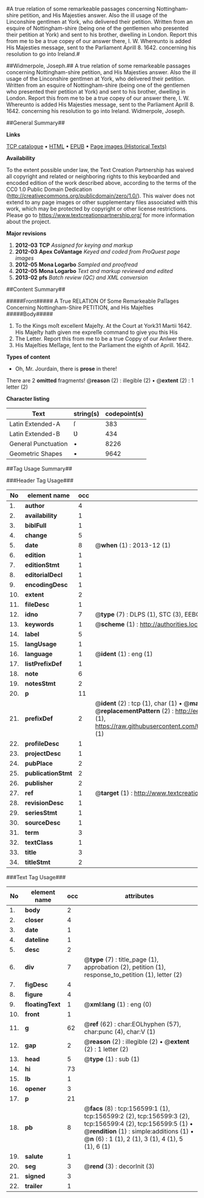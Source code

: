 #A true relation of some remarkeable passages concerning Nottingham-shire petition, and His Majesties answer. Also the ill usage of the Linconshire gentlmen at York, who delivered their petition. Written from an esquire of Nottingham-shire (being one of the gentlemen who presented their petition at York) and sent to his brother, dwelling in London. Report this from me to be a true copey of our answer there, I. W. Whereunto is added His Majesties message, sent to the Parliament Aprill 8. 1642. concerning his resolution to go into Ireland.#

##Widmerpole, Joseph.##
A true relation of some remarkeable passages concerning Nottingham-shire petition, and His Majesties answer. Also the ill usage of the Linconshire gentlmen at York, who delivered their petition. Written from an esquire of Nottingham-shire (being one of the gentlemen who presented their petition at York) and sent to his brother, dwelling in London. Report this from me to be a true copey of our answer there, I. W. Whereunto is added His Majesties message, sent to the Parliament Aprill 8. 1642. concerning his resolution to go into Ireland.
Widmerpole, Joseph.

##General Summary##

**Links**

[TCP catalogue](http://www.ota.ox.ac.uk/tcp/)  • 
[HTML](http://tei.it.ox.ac.uk/tcp/Texts-HTML/free/A96/A96461.html)  • 
[EPUB](http://tei.it.ox.ac.uk/tcp/Texts-EPUB/free/A96/A96461.epub) • 
[Page images (Historical Texts)](https://historicaltexts.jisc.ac.uk/eebo-99871737e)

**Availability**

To the extent possible under law, the Text Creation Partnership has waived all copyright and related or neighboring rights to this keyboarded and encoded edition of the work described above, according to the terms of the CC0 1.0 Public Domain Dedication (http://creativecommons.org/publicdomain/zero/1.0/). This waiver does not extend to any page images or other supplementary files associated with this work, which may be protected by copyright or other license restrictions. Please go to https://www.textcreationpartnership.org/ for more information about the project.

**Major revisions**

1. __2012-03__ __TCP__ *Assigned for keying and markup*
1. __2012-03__ __Apex CoVantage__ *Keyed and coded from ProQuest page images*
1. __2012-05__ __Mona Logarbo__ *Sampled and proofread*
1. __2012-05__ __Mona Logarbo__ *Text and markup reviewed and edited*
1. __2013-02__ __pfs__ *Batch review (QC) and XML conversion*

##Content Summary##

#####Front#####
A True RELATION Of Some Remarkeable Paſſages Concerning Nottingham-Shire PETITION, and His Majeſties
#####Body#####

1. To the Kings moſt excellent Majeſty.
At the Court at York31 Martii 1642. His Majeſty hath given me expreſſe command to give you this His 
1. The Letter.
Report this from me to be a true Coppy of our Anſwer there.
1. His Majeſties Meſſage, ſent to the Parliament the eighth of Aprill. 1642.

**Types of content**

  * Oh, Mr. Jourdain, there is **prose** in there!

There are 2 **omitted** fragments! 
 @__reason__ (2) : illegible (2)  •  @__extent__ (2) : 1 letter (2)

**Character listing**


|Text|string(s)|codepoint(s)|
|---|---|---|
|Latin Extended-A|ſ|383|
|Latin Extended-B|Ʋ|434|
|General Punctuation|•|8226|
|Geometric Shapes|▪|9642|

##Tag Usage Summary##

###Header Tag Usage###

|No|element name|occ|attributes|
|---|---|---|---|
|1.|__author__|4||
|2.|__availability__|1||
|3.|__biblFull__|1||
|4.|__change__|5||
|5.|__date__|8| @__when__ (1) : 2013-12 (1)|
|6.|__edition__|1||
|7.|__editionStmt__|1||
|8.|__editorialDecl__|1||
|9.|__encodingDesc__|1||
|10.|__extent__|2||
|11.|__fileDesc__|1||
|12.|__idno__|7| @__type__ (7) : DLPS (1), STC (3), EEBO-CITATION (1), PROQUEST (1), VID (1)|
|13.|__keywords__|1| @__scheme__ (1) : http://authorities.loc.gov/ (1)|
|14.|__label__|5||
|15.|__langUsage__|1||
|16.|__language__|1| @__ident__ (1) : eng (1)|
|17.|__listPrefixDef__|1||
|18.|__note__|6||
|19.|__notesStmt__|2||
|20.|__p__|11||
|21.|__prefixDef__|2| @__ident__ (2) : tcp (1), char (1)  •  @__matchPattern__ (2) : ([0-9\-]+):([0-9IVX]+) (1), (.+) (1)  •  @__replacementPattern__ (2) : http://eebo.chadwyck.com/downloadtiff?vid=$1&page=$2 (1), https://raw.githubusercontent.com/textcreationpartnership/Texts/master/tcpchars.xml#$1 (1)|
|22.|__profileDesc__|1||
|23.|__projectDesc__|1||
|24.|__pubPlace__|2||
|25.|__publicationStmt__|2||
|26.|__publisher__|2||
|27.|__ref__|1| @__target__ (1) : http://www.textcreationpartnership.org/docs/. (1)|
|28.|__revisionDesc__|1||
|29.|__seriesStmt__|1||
|30.|__sourceDesc__|1||
|31.|__term__|3||
|32.|__textClass__|1||
|33.|__title__|3||
|34.|__titleStmt__|2||


###Text Tag Usage###

|No|element name|occ|attributes|
|---|---|---|---|
|1.|__body__|2||
|2.|__closer__|4||
|3.|__date__|1||
|4.|__dateline__|1||
|5.|__desc__|2||
|6.|__div__|7| @__type__ (7) : title_page (1), approbation (2), petition (1), response_to_petition (1), letter (2)|
|7.|__figDesc__|4||
|8.|__figure__|4||
|9.|__floatingText__|1| @__xml:lang__ (1) : eng (0)|
|10.|__front__|1||
|11.|__g__|62| @__ref__ (62) : char:EOLhyphen (57), char:punc (4), char:V (1)|
|12.|__gap__|2| @__reason__ (2) : illegible (2)  •  @__extent__ (2) : 1 letter (2)|
|13.|__head__|5| @__type__ (1) : sub (1)|
|14.|__hi__|73||
|15.|__lb__|1||
|16.|__opener__|3||
|17.|__p__|21||
|18.|__pb__|8| @__facs__ (8) : tcp:156599:1 (1), tcp:156599:2 (2), tcp:156599:3 (2), tcp:156599:4 (2), tcp:156599:5 (1)  •  @__rendition__ (1) : simple:additions (1)  •  @__n__ (6) : 1 (1), 2 (1), 3 (1), 4 (1), 5 (1), 6 (1)|
|19.|__salute__|1||
|20.|__seg__|3| @__rend__ (3) : decorInit (3)|
|21.|__signed__|3||
|22.|__trailer__|1||
